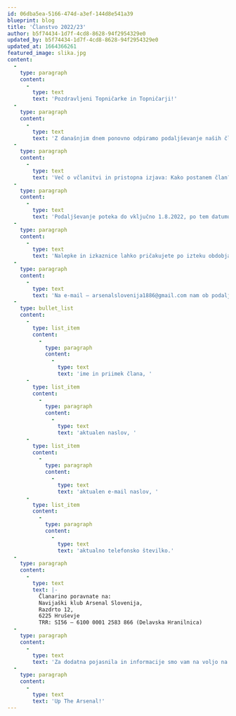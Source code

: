 ```yaml
---
id: 06dba5ea-5166-474d-a3ef-144d8e541a39
blueprint: blog
title: 'Članstvo 2022/23'
author: b5f74434-1d7f-4cd8-8628-94f2954329e0
updated_by: b5f74434-1d7f-4cd8-8628-94f2954329e0
updated_at: 1664366261
featured_image: slika.jpg
content:
  -
    type: paragraph
    content:
      -
        type: text
        text: 'Pozdravljeni Topničarke in Topničarji!'
  -
    type: paragraph
    content:
      -
        type: text
        text: 'Z današnjim dnem ponovno odpiramo podaljševanje naših članstev in včlanjevanje novih članov. Članarina za podaljšanje članstva znaša 15€, za nove člane 20€. Podaljšanje velja za tiste člane, ki ste imeli aktivno članstvo v sezoni 2022/23. '
  -
    type: paragraph
    content:
      -
        type: text
        text: 'Več o včlanitvi in pristopna izjava: Kako postanem član?'
  -
    type: paragraph
    content:
      -
        type: text
        text: 'Podaljševanje poteka do vključno 1.8.2022, po tem datumu veljate za "nove člane." '
  -
    type: paragraph
    content:
      -
        type: text
        text: 'Nalepke in izkaznice lahko pričakujete po izteku obdobja za podaljševanje. Včlanjevanje je sicer odprto do preklica.'
  -
    type: paragraph
    content:
      -
        type: text
        text: 'Na e-mail – arsenalslovenija1886@gmail.com nam ob podaljšanju članstva posredujte naslednje podatke: '
  -
    type: bullet_list
    content:
      -
        type: list_item
        content:
          -
            type: paragraph
            content:
              -
                type: text
                text: 'ime in priimek člana, '
      -
        type: list_item
        content:
          -
            type: paragraph
            content:
              -
                type: text
                text: 'aktualen naslov, '
      -
        type: list_item
        content:
          -
            type: paragraph
            content:
              -
                type: text
                text: 'aktualen e-mail naslov, '
      -
        type: list_item
        content:
          -
            type: paragraph
            content:
              -
                type: text
                text: 'aktualno telefonsko številko.'
  -
    type: paragraph
    content:
      -
        type: text
        text: |-
          Članarino poravnate na:
          Navijaški klub Arsenal Slovenija,
          Razdrto 12,
          6225 Hruševje
          TRR: SI56 – 6100 0001 2583 866 (Delavska Hranilnica)
  -
    type: paragraph
    content:
      -
        type: text
        text: 'Za dodatna pojasnila in informacije smo vam na voljo na arsenalslovenija1886@gmail.com '
  -
    type: paragraph
    content:
      -
        type: text
        text: 'Up The Arsenal!'
---
```


